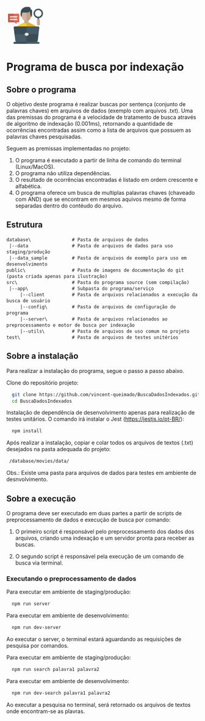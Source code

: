 <img src="https://github.com/vincent-queimado/BuscaDadosIndexados/blob/main/public/assets/images/logo.png?raw=true" alt="Logo" height="100px"/>

# Programa de busca por indexação

## Sobre o programa
O objetivo deste programa é realizar buscas por sentença (conjunto de palavras chaves) em arquivos de dados (exemplo com arquivos .txt). Uma das premissas do programa é a velocidade de tratamento de busca através de algoritmo de indexação (0.001ms), retornando a quantidade de ocorrências encontradas assim como a lista de arquivos que possuem as palavras chaves pesquisadas.

Seguem as premissas implementadas no projeto: 
1. O programa é executado a partir de linha de comando do terminal (Linux/MacOS).
2. O programa não utiliza dependências.
2. O resultado de ocorrências encontradas é listado em ordem crescente e alfabética. 
3. O programa oferece um busca de multiplas palavras chaves (chaveado com AND) que se encontram em mesmos aquivos mesmo de forma separadas dentro do contéudo do arquivo.

## Estrutura

```
database\               # Pasta de arquivos de dados 
 |--data                # Pasta de arquivos de dados para uso staging/produção
 |--data_sample         # Pasta de arquivos de exemplo para uso em desenvolvimento
public\                 # Pasta de imagens de documentação do git (pasta criada apenas para ilustração)
src\                    # Pasta do programa source (sem compilação)   
 |--app\                # Subpasta do programa/serviço
     |--client          # Pasta de arquivos relacionados a execução da busca de usuário 
     |--config\         # Pasta de arquivos de configuração do programa
     |--server\         # Pasta de arquivos relacionados ao preprocessamento e motor de busca por indexação 
     |--utils\          # Pasta de arquivos de uso comum no projeto
test\                   # Pasta de arquivos de testes unitérios
```

## Sobre a instalação 

Para realizar a instalação do programa, segue o passo a passo abaixo.

Clone do repositório projeto:
```bash
  git clone https://github.com/vincent-queimado/BuscaDadosIndexados.git
  cd BuscaDadosIndexados
```

Instalação de dependência de desenvolvimento apenas para realização de testes unitários. O comando irá instalar o Jest (https://jestjs.io/pt-BR/):
```bash
  npm install
```

Após realizar a instalação, copiar e colar todos os arquivos de textos (.txt) desejados na pasta adequada do projeto:
```bash
 /database/movies/data/
```

Obs.: Existe uma pasta para arquivos de dados para testes em ambiente de desnvolvimento. 

## Sobre a execução

O programa deve ser executado em duas partes a partir de scripts de preprocessamento de dados e execução de busca por comando:

1. O primeiro script é responsável pelo preprocessamento dos dados dos arquivos, criando uma indexação e um servidor pronta para receber as buscas.

2. O segundo script é responsável pela execução de um comando de busca via terminal.

### Executando o preprocessamento de dados

Para executar em ambiente de staging/produção:
```bash
  npm run server
```
Para executar em ambiente de desenvolvimento:
```bash
  npm run dev-server
```
Ao executar o server, o terminal estará aguardando as requisições de pesquisa por comandos.


Para executar em ambiente de staging/produção:
```bash
  npm run search palavra1 palavra2
```
Para executar em ambiente de desenvolvimento:
```bash
  npm run dev-search palavra1 palavra2
```
Ao executar a pesquisa no terminal, será retornado os arquivos de textos onde encontram-se as plavras.


